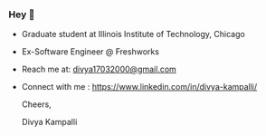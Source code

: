### Hey 👋
- Graduate student at Illinois Institute of Technology, Chicago
- Ex-Software Engineer @ Freshworks
- Reach me at: divya17032000@gmail.com
- Connect with me : https://www.linkedin.com/in/divya-kampalli/


  Cheers,
  
  Divya Kampalli
